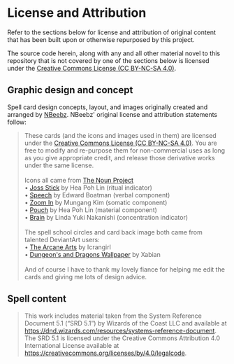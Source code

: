 # License and Attribution

Refer to the sections below for license and attribution of original content
that has been built upon or otherwise repurposed by this project.

The source code herein, along with any and all other material novel to this
repository that is not covered by one of the sections below is licensed under
the [Creative Commons License (CC BY-NC-SA 4.0)][2].


## Graphic design and concept

Spell card design concepts, layout, and images originally created and arranged
by [NBeebz][1]. NBeebz' original license and attribution statements follow:

> These cards (and the icons and images used in them) are licensed under the
[Creative Commons License (CC BY-NC-SA 4.0)][2]. You are free to modify and
re-purpose them for non-commercial uses as long as you give appropriate credit,
and release those derivative works under the same license.
<br><br>
Icons all came from [The Noun Project](https://thenounproject.com/)
<br>• [Joss Stick][3] by Hea Poh Lin (ritual indicator)
<br>• [Speech][4] by Edward Boatman (verbal component)
<br>• [Zoom In][5] by Mungang Kim (somatic component)
<br>• [Pouch][6] by Hea Poh Lin (material component)
<br>• [Brain][7] by Linda Yuki Nakanishi (concentration indicator)
<br><br>
The spell school circles and card back image both came from talented DeviantArt
users:
<br>• [The Arcane Arts][8] by Icrangirl
<br>• [Dungeon's and Dragons Wallpaper][9] by Xabian
<br><br>
And of course I have to thank my lovely fiance for helping me edit the cards and
giving me lots of design advice.

[1]: https://www.reddit.com/r/DnD/comments/6fga8k/
[2]: https://creativecommons.org/licenses/by-nc-sa/4.0/
[3]: https://thenounproject.com/icon/583033/
[4]: https://thenounproject.com/icon/1202/
[5]: https://thenounproject.com/icon/846600/
[6]: https://thenounproject.com/icon/582268/
[7]: https://thenounproject.com/icon/14509/
[8]: http://icrangirl.deviantart.com/art/The-Arcane-Arts-269073886
[9]: http://xabian.deviantart.com/art/Dungeons-and-Dragons-Wallpaper-105966247


## Spell content

> This work includes material taken from the System Reference Document 5.1 
(“SRD 5.1”) by Wizards of the Coast LLC and available at
https://dnd.wizards.com/resources/systems-reference-document. The SRD 5.1 is 
licensed under the Creative Commons Attribution 4.0 International License
available at https://creativecommons.org/licenses/by/4.0/legalcode.
